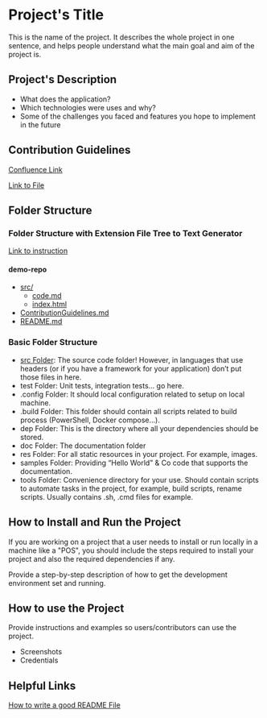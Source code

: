 # Project's Title
This is the name of the project. It describes the whole project in one sentence, and helps people understand what the main goal and aim of the project is.
 
 ## Project's Description
 * What does the application?
 * Which technologies were uses and why?
 * Some of the challenges you faced and features you hope to implement in the future
 
 ## Contribution Guidelines
 [Confluence Link](https://devstack.vwgroup.com/confluence/display/PMATVME/2023-01-17+%7C+TechTalk)
 
 [Link to File](/ContributionGuidelines.md)
 
 ## Folder Structure
 
 ### Folder Structure with Extension File Tree to Text Generator
 [Link to instruction](https://medium.com/@shradhaagarwal01/how-to-represent-folder-directory-tree-with-links-in-github-readme-in-less-than-5-minutes-84230fdcb1)
 #### demo-repo

* [src/](./demo-repo/src)
  * [code.md](./demo-repo/src/code.md)
  * [index.html](./demo-repo/src/index.html)
* [ContributionGuidelines.md](./demo-repo/ContributionGuidelines.md)
* [README.md](./demo-repo/README.md)

 ### Basic Folder Structure
 * [src Folder](src): The source code folder! However, in languages that use headers (or if you have a framework for your application) don’t put those files in here.
 * test Folder: Unit tests, integration tests… go here.
 * .config Folder: It should local configuration related to setup on local machine.
 * .build Folder: This folder should contain all scripts related to build process (PowerShell, Docker compose…).
 * dep Folder: This is the directory where all your dependencies should be stored.
 * doc Folder: The documentation folder
 * res Folder: For all static resources in your project. For example, images.
 * samples Folder: Providing “Hello World” & Co code that supports the documentation.
 * tools Folder: Convenience directory for your use. Should contain scripts to automate tasks in the project, for example, build scripts, rename scripts. Usually contains .sh, .cmd files for example.

 ## How to Install and Run the Project
 If you are working on a project that a user needs to install or run locally in a machine like a "POS", you should include the steps required to install your project and also the required dependencies if any.

Provide a step-by-step description of how to get the development environment set and running.

 ## How to use the Project
 Provide instructions and examples so users/contributors can use the project.
 * Screenshots
 * Credentials

 ## Helpful Links
 [How to write a good README File](https://www.freecodecamp.org/news/how-to-write-a-good-readme-file/)
